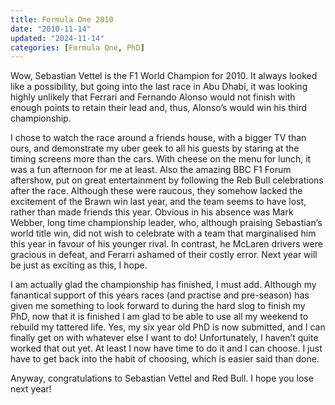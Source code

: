 ```yaml
---
title: Formula One 2010
date: "2010-11-14"
updated: "2024-11-14"
categories: [Formula One, PhD]
---
```


Wow, Sebastian Vettel is the F1 World Champion for 2010. It always looked like a possibility, but going into the last race in Abu Dhabi, it was looking highly unlikely that Ferrari and Fernando Alonso would not finish with enough points to retain their lead and, thus, Alonso’s would win his third championship.

I chose to watch the race around a friends house, with a bigger TV than ours, and demonstrate my uber geek to all his guests by staring at the timing screens more than the cars. With cheese on the menu for lunch, it was a fun afternoon for me at least. Also the amazing BBC F1 Forum aftershow, put on great entertainment by following the Reb Bull celebrations after the race. Although these were raucous, they somehow lacked the excitement of the Brawn win last year, and the team seems to have lost, rather than made friends this year. Obvious in his absence was Mark Webber, long time championship leader, who, although praising Sebastian’s world title win, did not wish to celebrate with a team that marginalised him this year in favour of his younger rival. In contrast, he McLaren drivers were gracious in defeat, and Ferarri ashamed of their costly error. Next year will be just as exciting as this, I hope.

I am actually glad the championship has finished, I must add. Although my fanantical support of this years races (and practise and pre-season) has given me something to look forward to during the hard slog to finish my PhD, now that it is finished I am glad to be able to use all my weekend to rebuild my tattered life. Yes, my six year old PhD is now submitted, and I can finally get on with whatever else I want to do! Unfortunately, I haven’t quite worked that out yet. At least I now have time to do it and I can choose. I just have to get back into the habit of choosing, which is easier said than done.

Anyway, congratulations to Sebastian Vettel and Red Bull. I hope you lose next year!
